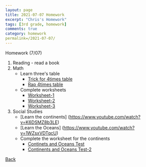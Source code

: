 ```yaml
---
layout: page
title: 2021-07-07 Homework
excerpt: "Chris's Homework"
tags: [3rd grade, homework]
comments: true
category: homework
permalink=/2021-07-07/
---
```

Homework (7/07)
1. Reading - read a book
2. Math
   - Learn three's table
     - [Trick for 4times table](https://www.youtube.com/watch?v=ubVurIMnTog)
     - [Rap 4times table](https://www.youtube.com/watch?v=dN1xlk2oP1Y)
   - Complete worksheets
     - [Worksheet-1](./files/2021-07-07.pdf)
     - [Worksheet-2](./files/2021-07-07_1.pdf)
     - [Worksheet-3](./files/2021-07-07_2.pdf)
3. Social Studies
   - [Learn the continents] (https://www.youtube.com/watch?v=K6DSMZ8b3LE)
   - [Learn the Oceans] (https://www.youtube.com/watch?v=1WZsxVDTqcU)
   - Complete the worksheet for the continents
     - [Continets and Oceans Test](https://www.ixl.com/social-studies/grade-2/identify-oceans-and-continents)
     - [Continents and Oceans Test-2](https://www.ixl.com/social-studies/grade-2/name-oceans-and-continents)

[Back](./)